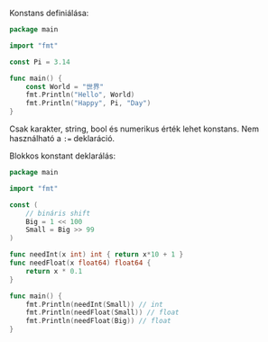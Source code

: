 Konstans definiálása:
```go
package main

import "fmt"

const Pi = 3.14

func main() {
	const World = "世界"
	fmt.Println("Hello", World)
	fmt.Println("Happy", Pi, "Day")
}
```
Csak karakter, string, bool és numerikus érték lehet konstans. Nem használható a `:=` deklaráció.

Blokkos konstant deklarálás:
```go
package main

import "fmt"

const (
	// bináris shift
	Big = 1 << 100
	Small = Big >> 99
)

func needInt(x int) int { return x*10 + 1 }
func needFloat(x float64) float64 {
	return x * 0.1
}

func main() {
	fmt.Println(needInt(Small)) // int
	fmt.Println(needFloat(Small)) // float
	fmt.Println(needFloat(Big)) // float
}
```

